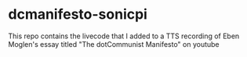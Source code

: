 # dcmanifesto-sonicpi
This repo contains the livecode that I added to a TTS recording of Eben Moglen's essay titled "The dotCommunist Manifesto" on youtube
